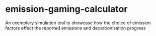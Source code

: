 # emission-gaming-calculator
An exemplary simulation tool to showcase how the choice of emission factors effect the reported emissions and decarbonisation progress
